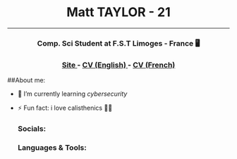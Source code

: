 <h1 align="center"> Matt TAYLOR - 21</h1>
<hr>
<h3 align="center"> Comp. Sci Student at F.S.T Limoges - France 🖥️</h3>
<h3 align="center"> <a href = https://ledrypotato.github.io> Site </a> - <a href =  cv-english.pdf> CV (English) </a> - <a href = cv-french.pdf> CV (French) </a></h3>


<!--
**ledrypotato/ledrypotato** is a ✨ _special_ ✨ repository because its `README.md` (this file) appears on your GitHub profile.

Here are some ideas to get you started:
-->
##About me:
- 🌱 I’m currently learning *cybersecurity*
- ⚡ Fun fact: i love calisthenics 💪🏻

  <h3> Socials: </h3>
  
  
  <h3> Languages & Tools: </h3>
  
